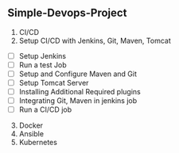 Simple-Devops-Project
---

1. CI/CD 
2. Setup CI/CD with Jenkins, Git, Maven, Tomcat             
 - [ ] Setup Jenkins 
 - [ ] Run a test Job
 - [ ] Setup and Configure Maven and Git
 - [ ] Setup Tomcat Server
 - [ ]  Installing Additional Required plugins
 - [ ] Integrating Git, Maven in jenkins job
 - [ ] Run  a CI/CD job
3. Docker 
4. Ansible
5. Kubernetes

<!--stackedit_data:
eyJoaXN0b3J5IjpbLTIwOTE1MTI0NjQsLTIwNjIzNTk5NTRdfQ
==
-->